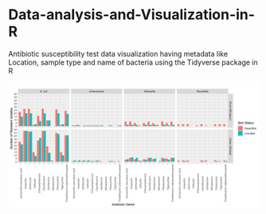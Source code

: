 # Data-analysis-and-Visualization-in-R
Antibiotic susceptibility test data visualization having metadata like Location, sample type and name of bacteria using the Tidyverse package in R 

![alt text](https://github.com/Galib009/Data-analysis-and-Visualization-in-R/blob/main/AST.tiff?raw=true)
